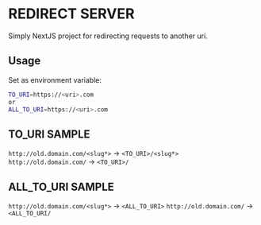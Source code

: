 # REDIRECT SERVER

Simply NextJS project for redirecting requests to another uri.

## Usage

Set as environment variable:

```bash
TO_URI=https://<uri>.com
or 
ALL_TO_URI=https://<uri>.com
```

## TO_URI SAMPLE

`http://old.domain.com/<slug*>` -> `<TO_URI>/<slug*>`
`http://old.domain.com/` -> `<TO_URI>/`

## ALL_TO_URI SAMPLE

`http://old.domain.com/<slug*>` -> `<ALL_TO_URI>`
`http://old.domain.com/` -> `<ALL_TO_URI/`
